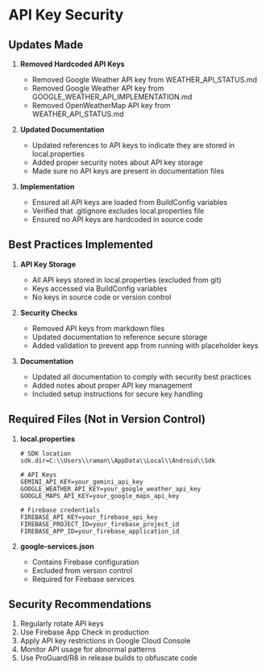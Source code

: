 # API Key Security

## Updates Made

1. **Removed Hardcoded API Keys**
   - Removed Google Weather API key from WEATHER_API_STATUS.md
   - Removed Google Weather API key from GOOGLE_WEATHER_API_IMPLEMENTATION.md
   - Removed OpenWeatherMap API key from WEATHER_API_STATUS.md

2. **Updated Documentation**
   - Updated references to API keys to indicate they are stored in local.properties
   - Added proper security notes about API key storage
   - Made sure no API keys are present in documentation files

3. **Implementation**
   - Ensured all API keys are loaded from BuildConfig variables
   - Verified that .gitignore excludes local.properties file
   - Ensured no API keys are hardcoded in source code

## Best Practices Implemented

1. **API Key Storage**
   - All API keys stored in local.properties (excluded from git)
   - Keys accessed via BuildConfig variables
   - No keys in source code or version control

2. **Security Checks**
   - Removed API keys from markdown files
   - Updated documentation to reference secure storage
   - Added validation to prevent app from running with placeholder keys

3. **Documentation**
   - Updated all documentation to comply with security best practices
   - Added notes about proper API key management
   - Included setup instructions for secure key handling

## Required Files (Not in Version Control)

1. **local.properties**
   ```properties
   # SDK location
   sdk.dir=C:\\Users\\raman\\AppData\\Local\\Android\\Sdk
   
   # API Keys
   GEMINI_API_KEY=your_gemini_api_key
   GOOGLE_WEATHER_API_KEY=your_google_weather_api_key
   GOOGLE_MAPS_API_KEY=your_google_maps_api_key
   
   # Firebase credentials
   FIREBASE_API_KEY=your_firebase_api_key
   FIREBASE_PROJECT_ID=your_firebase_project_id
   FIREBASE_APP_ID=your_firebase_application_id
   ```

2. **google-services.json**
   - Contains Firebase configuration
   - Excluded from version control
   - Required for Firebase services

## Security Recommendations

1. Regularly rotate API keys
2. Use Firebase App Check in production
3. Apply API key restrictions in Google Cloud Console
4. Monitor API usage for abnormal patterns
5. Use ProGuard/R8 in release builds to obfuscate code